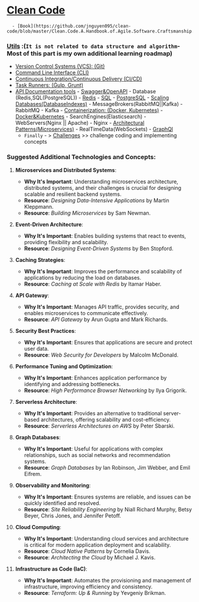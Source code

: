 # [Clean Code](https://github.com/m-mdy-m/algorithms-data-structures/tree/main/9.Additional-Concept/Clean%20Code)
      - [Book](https://github.com/jnguyen095/clean-code/blob/master/Clean.Code.A.Handbook.of.Agile.Software.Craftsmanship.pdf)
### [Utils](https://github.com/m-mdy-m/algorithms-data-structures/tree/main/9.Additional-Concept/Utils) :(`It is not related to data structure and algorithm`- Most of this part is my own additional learning roadmap)
- [Version Control Systems (VCS): (Git)](https://github.com/m-mdy-m/algorithms-data-structures/tree/main/9.Additional-Concept/Utils/VCS)
- [Command Line Interface (CLI)](https://github.com/m-mdy-m/algorithms-data-structures/tree/main/9.Additional-Concept/Utils/CLI)
- [Continuous Integration/Continuous Delivery (CI/CD)](https://github.com/m-mdy-m/algorithms-data-structures/tree/main/9.Additional-Concept/Utils/CI-CD)
- [Task Runners: (Gulp, Grunt)](https://github.com/m-mdy-m/algorithms-data-structures/tree/main/9.Additional-Concept/Utils/Task-Runners)
- [API Documentation tools](https://github.com/m-mdy-m/algorithms-data-structures/tree/main/9.Additional-Concept/Utils/API-Documentation)
         - [Swagger&OpenAPI](https://github.com/m-mdy-m/openapi-playground)
      - Database (Redis,SQL(PostgreSQL))
         - [Redis](https://github.com/m-mdy-m/Redis-Playground)
         - [SQL](https://github.com/m-mdy-m/SQL-Playground)
         - [PostgreSQL](https://github.com/m-mdy-m/postgreSQL-playground)
      - [Scaling Databases(DatabaseIndexes)](https://www.freecodecamp.org/news/database-indexing-at-a-glance-bb50809d48bd/)
      - MessageBrokers(RabbitMQ||Kafka)
        - RabbitMQ
        - Kafka
      - [Containerization: (Docker, Kubernetes)](https://github.com/m-mdy-m/algorithms-data-structures/tree/main/9.Additional-Concept/Utils/Containerization)
        - [Docker&Kubernetes](https://github.com/m-mdy-m/docker-playground)
      - SearchEngines(Elasticsearch)
      - WebServers(Nginx || Apache)
        - Nginx
      - [Architectural Patterns(Microservices)](https://github.com/m-mdy-m/microservices-explorer)
      - RealTimeData(WebSockets)
      - [GraphQl](https://github.com/m-mdy-m/learn_graphql)
   - `Finally` - > [Challenges](https://github.com/m-mdy-m/algorithms-data-structures/tree/main/9.Additional-Concept/Challenges) >> challenge coding and implementing concepts

### Suggested Additional Technologies and Concepts:

1. **Microservices and Distributed Systems**:
   - **Why It's Important**: Understanding microservices architecture, distributed systems, and their challenges is crucial for designing scalable and resilient backend systems.
   - **Resource**: *Designing Data-Intensive Applications* by Martin Kleppmann.
   - **Resource**: *Building Microservices* by Sam Newman.

2. **Event-Driven Architecture**:
   - **Why It's Important**: Enables building systems that react to events, providing flexibility and scalability.
   - **Resource**: *Designing Event-Driven Systems* by Ben Stopford.

3. **Caching Strategies**:
   - **Why It's Important**: Improves the performance and scalability of applications by reducing the load on databases.
   - **Resource**: *Caching at Scale with Redis* by Itamar Haber.

4. **API Gateway**:
   - **Why It's Important**: Manages API traffic, provides security, and enables microservices to communicate effectively.
   - **Resource**: *API Gateway* by Arun Gupta and Mark Richards.

5. **Security Best Practices**:
   - **Why It's Important**: Ensures that applications are secure and protect user data.
   - **Resource**: *Web Security for Developers* by Malcolm McDonald.

6. **Performance Tuning and Optimization**:
   - **Why It's Important**: Enhances application performance by identifying and addressing bottlenecks.
   - **Resource**: *High Performance Browser Networking* by Ilya Grigorik.

7. **Serverless Architecture**:
   - **Why It's Important**: Provides an alternative to traditional server-based architectures, offering scalability and cost-efficiency.
   - **Resource**: *Serverless Architectures on AWS* by Peter Sbarski.

8. **Graph Databases**:
   - **Why It's Important**: Useful for applications with complex relationships, such as social networks and recommendation systems.
   - **Resource**: *Graph Databases* by Ian Robinson, Jim Webber, and Emil Eifrem.

9. **Observability and Monitoring**:
    - **Why It's Important**: Ensures systems are reliable, and issues can be quickly identified and resolved.
    - **Resource**: *Site Reliability Engineering* by Niall Richard Murphy, Betsy Beyer, Chris Jones, and Jennifer Petoff.

10. **Cloud Computing**:
    - **Why It's Important**: Understanding cloud services and architecture is critical for modern application deployment and scalability.
    - **Resource**: *Cloud Native Patterns* by Cornelia Davis.
    - **Resource**: *Architecting the Cloud* by Michael J. Kavis.

11. **Infrastructure as Code (IaC)**:
    - **Why It's Important**: Automates the provisioning and management of infrastructure, improving efficiency and consistency.
    - **Resource**: *Terraform: Up & Running* by Yevgeniy Brikman.